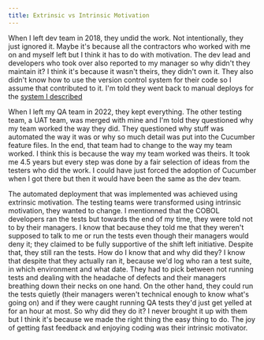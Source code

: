 ```yaml
---
title: Extrinsic vs Intrinsic Motivation
---
```


When I left dev team in 2018, they undid the work. Not intentionally, they just ignored it.
Maybe it's because all the contractors who worked with me on and myself left but I think it has to do with motivation.
The dev lead and developers who took over also reported to my manager so why didn't they maintain it?
I think it's because it wasn't theirs, they didn't own it. 
They also didn't know how to use the version control system for their code so I assume that contributed to it.
I'm told they went back to manual deploys for the [system I described][1]

When I left my QA team in 2022, they kept everything. 
The other testing team, a UAT team, was merged with mine and I'm told they questioned why my team worked the way they did.
They questioned why stuff was automated the way it was or why so much detail was put into the Cucumber feature files.
In the end, that team had to change to the way my team worked. 
I think this is because the way my team worked was theirs.
It took me 4.5 years but every step was done by a fair selection of ideas from the testers who did the work.
I could have just forced the adoption of Cucumber when I got there but then it would have been the same as the dev team.

The automated deployment that was implemented was achieved using extrinsic motivation.
The testing teams were transformed using intrinsic motivation, they wanted to change.
I mentionned that the COBOL developers ran the tests but towards the end of my time, they were told not to by their managers.
I know that because they told me that they weren't supposed to talk to me or run the tests even though their managers would deny it; they claimed to be fully supportive of the shift left initiative.
Despite that, they still ran the tests. How do I know that and why did they?
I know that despite that they actually ran it, because we'd log who ran a test suite, in which environment and what date.
They had to pick between not running tests and dealing with the headache of defects and their managers breathing down their necks on one hand.
On the other hand, they could run the tests quietly (their managers weren't technical enough to know what's going on) and if they were caught running QA tests they'd just get yelled at for an hour at most.
So why did they do it? I never brought it up with them but I think it's because we made the right thing the easy thing to do.
The joy of getting fast feedback and enjoying coding was their intrinsic motivator.

[1]: /demingdriventesting/what-led-me-to-a-qa-team/the-awesome-machine
